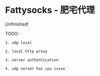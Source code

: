 # Fattysocks - 肥宅代理

Unfinished!

TODO:

	1. udp local

	2. local http proxy

	3. server authentication

	4. udp server has cpu issue

